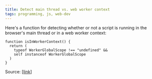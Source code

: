 ```yaml
---
title: Detect main thread vs. web worker context
tags: programming, js, web-dev
---
```


Here's a function for detecting whether or not a script is running in the browser's main thread or in a web worker context:

```
function isInWorkerContext() {
  return (
    typeof WorkerGlobalScope !== "undefined" &&
    self instanceof WorkerGlobalScope
  )
}
```

Source: [[link](https://stackoverflow.com/a/18002694)]

